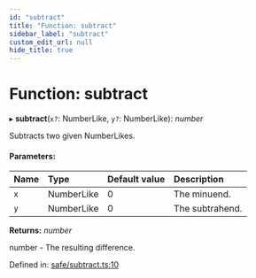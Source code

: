 ```yaml
---
id: "subtract"
title: "Function: subtract"
sidebar_label: "subtract"
custom_edit_url: null
hide_title: true
---
```


# Function: subtract

▸ **subtract**(`x?`: NumberLike, `y?`: NumberLike): *number*

Subtracts two given NumberLikes.

#### Parameters:

Name | Type | Default value | Description |
:------ | :------ | :------ | :------ |
`x` | NumberLike | 0 | The minuend.   |
`y` | NumberLike | 0 | The subtrahend.   |

**Returns:** *number*

number - The resulting difference.

Defined in: [safe/subtract.ts:10](https://github.com/diced/hikidashi/blob/1f00be1/src/safe/subtract.ts#L10)
